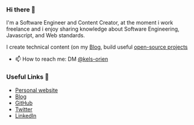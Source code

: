 ### Hi there 👋

I'm a Software Engineer and Content Creator, at the moment i work freelance and i enjoy sharing knowledge about Software Engineering, Javascript, and Web standards.

I create technical content (on my [Blog](https://korien.hashnode.dev), build useful [open-source projects](https://github.com/kels-orien)

- 📫 How to reach me: DM [@kels-orien](https://twitter.com/kels_orien)



### Useful Links 🌻

- [Personal website](https://https://korien.now.sh)
- [Blog](https://korien.hashnode.dev)
- [GitHub](https://github.com/kels-orien)
- [Twitter](https://twitter.com/kels_orien)
- [LinkedIn](https://ng.linkedin.com/in/oghenekohwo-orien-45718326)

